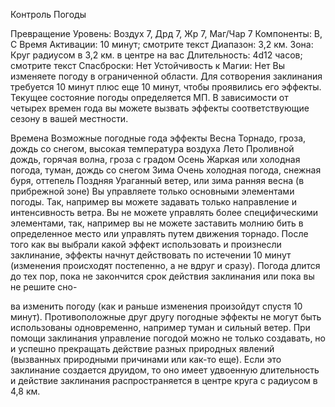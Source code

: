 
Контроль Погоды

Превращение
Уровень: Воздух 7, Дрд 7, Жр 7, Маг/Чар 7
Компоненты: В, С
Время Активации: 10 минут; смотрите
текст
Диапазон: 3,2 км.
Зона: Круг радиусом в 3,2 км. в центре
на вас
Длительность: 4d12 часов; смотрите
текст
Спасброски: Нет
Устойчивость к Магии: Нет
Вы изменяете погоду в ограниченной
области. Для сотворения заклинания
требуется 10 минут плюс еще 10 минут,
чтобы проявились его эффекты. Текущее состояние погоды определяется
МП. В зависимости от четырех времен
года вы можете вызвать эффекты соответствующие сезону в вашей местности.

Времена
Возможные погодные
года
эффекты
Весна
Торнадо, гроза, дождь
со снегом, высокая
температура воздуха
Лето
Проливной дождь, горячая
волна, гроза с градом
Осень
Жаркая или холодная
погода, туман, дождь со
снегом
Зима
Очень холодная погода,
снежная буря, оттепель
Поздняя Ураганный ветер, или
зима
ранняя весна (в прибрежной
зоне)
Вы управляете только основными
элементами погоды. Так, например вы
можете задавать только направление
и интенсивность ветра. Вы не можете управлять более специфическими
элементами, так, например вы не можете заставить молнию бить в определенное место или управлять путем
движения торнадо. После того как вы
выбрали какой эффект использовать и
произнесли заклинание, эффекты начнут действовать по истечении 10 минут
(изменения происходят постепенно, а
не вдруг и сразу). Погода длится до тех
пор, пока не закончится срок действия
заклинания или пока вы не решите сно-

ва изменить погоду (как и раньше изменения произойдут спустя 10 минут).
Противоположные друг другу погодные эффекты не могут быть использованы одновременно, например туман и
сильный ветер.
При помощи заклинания управление
погодой можно не только создавать, но
и успешно прекращать действие разных
природных явлений (вызванных природными причинами или как-то еще).
Если это заклинание создается друидом, то оно имеет удвоенную длительность и действие заклинания распространяется в центре круга с радиусом
в 4,8 км.
